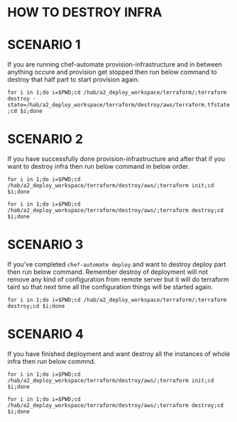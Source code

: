 # HOW TO DESTROY INFRA

# SCENARIO 1

If you are running chef-automate provision-infrastructure and in between anything occure and provision get stopped then run below command to destroy that half part to start provision again.

`for i in 1;do i=$PWD;cd /hab/a2_deploy_workspace/terraform/;terraform destroy -state=/hab/a2_deploy_workspace/terraform/destroy/aws/terraform.tfstate;cd $i;done`

# SCENARIO 2

If you have successfully done provision-infrastructure and after that if you want to destroy infra then run below command in below order.

`for i in 1;do i=$PWD;cd /hab/a2_deploy_workspace/terraform/destroy/aws/;terraform init;cd $i;done`
 
`for i in 1;do i=$PWD;cd /hab/a2_deploy_workspace/terraform/destroy/aws/;terraform destroy;cd $i;done` 

# SCENARIO 3 

If you've completed `chef-automate deploy` and want to destroy deploy part then run below command. Remember destroy of deployment will not remove any kind of configuration from remote server but it will do terraform taint so that next time all the configuration things will be started again.

`for i in 1;do i=$PWD;cd /hab/a2_deploy_workspace/terraform/;terraform destroy;cd $i;done`

# SCENARIO 4

If you have finished deployment and want destroy all the instances of whole infra then run below commnd.

`for i in 1;do i=$PWD;cd /hab/a2_deploy_workspace/terraform/destroy/aws/;terraform init;cd $i;done`
 
`for i in 1;do i=$PWD;cd /hab/a2_deploy_workspace/terraform/destroy/aws/;terraform destroy;cd $i;done` 
